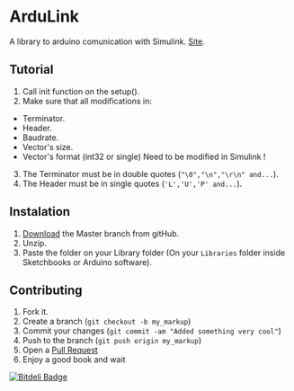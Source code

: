 ArduLink
=============

A library to arduino comunication with Simulink.
[Site][3].

Tutorial
-------

1. Call init function on the setup().
2. Make sure that all modifications in:
  * Terminator.
  * Header.
  * Baudrate.
  * Vector's size.
  * Vector's format (int32 or single)
  Need to be modified in Simulink !
3. The Terminator must be in double quotes (`"\0","\n","\r\n" and...`).
4. The Header must be in single quotes (`'L','U','P' and...`).

Instalation
-----------

1. [Download][2] the Master branch from gitHub.
2. Unzip.
3. Paste the folder on your Library folder (On your `Libraries` folder inside Sketchbooks or Arduino software).

Contributing
------------

1. Fork it.
2. Create a branch (`git checkout -b my_markup`)
3. Commit your changes (`git commit -am "Added something very cool"`)
4. Push to the branch (`git push origin my_markup`)
5. Open a [Pull Request][1]
6. Enjoy a good book and wait

[1]: https://github.com/patrickelectric/ArduLink/pulls
[2]: https://github.com/patrickelectric/ArduLink/archive/master.zip
[3]: http://patrickelectric.github.io/ArduLink/

[![Bitdeli Badge](https://d2weczhvl823v0.cloudfront.net/patrickelectric/ardulink/trend.png)](https://bitdeli.com/free "Bitdeli Badge")
